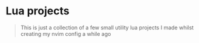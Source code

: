 # Lua projects

> This is just a collection of a few small utility lua projects I made whilst creating my nvim config a while ago
